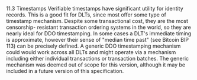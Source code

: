 11.3 Timestamps Verifiable timestamps have significant utility for identity records. This is a good fit for DLTs, since most offer some type of timestamp mechanism. Despite some transactional cost, they are the most censorship- resistant transaction ordering systems in the world, so they are nearly ideal for DDO timestamping. In some cases a DLT's immediate timing is approximate, however their sense of "median time past" (see Bitcoin BIP 113) can be precisely defined. A generic DDO timestamping mechanism could would work across all DLTs and might operate via a mechanism including either individual transactions or transaction batches. The generic mechanism was deemed out of scope for this version, although it may be included in a future version of this specification.

